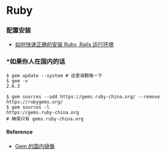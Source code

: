 # Ruby

### 配置安装 

- [如何快速正确的安装 Ruby, Rails 运行环境](https://ruby-china.org/wiki/install_ruby_guide)

### *如果你人在国内的话

 ```
$ gem update --system # 这里请翻墙一下
$ gem -v
2.6.3
```

```
$ gem sources --add https://gems.ruby-china.org/ --remove https://rubygems.org/
$ gem sources -l
https://gems.ruby-china.org
# 确保只有 gems.ruby-china.org
```

#### Reference

- [Gem 的国内镜像](https://gems.ruby-china.org/)